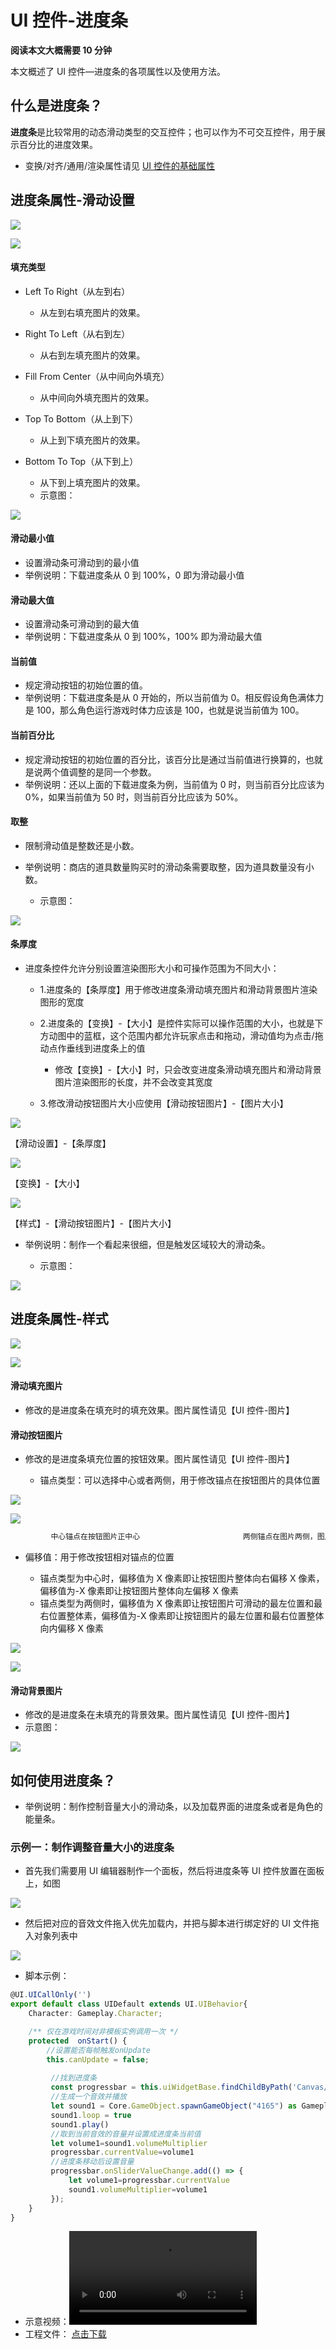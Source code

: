 # UI 控件-进度条

**阅读本文大概需要 10 分钟**

本文概述了 UI 控件—进度条的各项属性以及使用方法。

## 什么是进度条？

**进度条**是比较常用的动态滑动类型的交互控件；也可以作为不可交互控件，用于展示百分比的进度效果。

- 变换/对齐/通用/渲染属性请见 [UI 控件的基础属性](https://meta.feishu.cn/wiki/wikcn5pYngyHnkkrJlz8bLMhC9e)

## 进度条属性-滑动设置

![](https://wstatic-a1.233leyuan.com/productdocs/static/boxcnHKEAR3vBCE0aQQKrsu5jAe.png)

![](https://wstatic-a1.233leyuan.com/productdocs/static/boxcnaq4v6A6CApIaiIcccoNGNf.png)

#### 填充类型

- Left To Right（从左到右）

  - 从左到右填充图片的效果。
- Right To Left（从右到左）

  - 从右到左填充图片的效果。
- Fill From Center（从中间向外填充）

  - 从中间向外填充图片的效果。
- Top To Bottom（从上到下）

  - 从上到下填充图片的效果。
- Bottom To Top（从下到上）

  - 从下到上填充图片的效果。
  - 示意图：

![](https://wstatic-a1.233leyuan.com/productdocs/static/boxcnMS9l1t5CRVZnjR4YJc04h1.gif)

#### 滑动最小值

- 设置滑动条可滑动到的最小值
- 举例说明：下载进度条从 0 到 100%，0 即为滑动最小值

#### 滑动最大值

- 设置滑动条可滑动到的最大值
- 举例说明：下载进度条从 0 到 100%，100% 即为滑动最大值

#### 当前值

- 规定滑动按钮的初始位置的值。
- 举例说明：下载进度条是从 0 开始的，所以当前值为 0。相反假设角色满体力是 100，那么角色运行游戏时体力应该是 100，也就是说当前值为 100。

#### 当前百分比

- 规定滑动按钮的初始位置的百分比，该百分比是通过当前值进行换算的，也就是说两个值调整的是同一个参数。
- 举例说明：还以上面的下载进度条为例，当前值为 0 时，则当前百分比应该为 0%，如果当前值为 50 时，则当前百分比应该为 50%。

#### 取整

- 限制滑动值是整数还是小数。
- 举例说明：商店的道具数量购买时的滑动条需要取整，因为道具数量没有小数。

  - 示意图：

![](https://wstatic-a1.233leyuan.com/productdocs/static/boxcnTYIe9rM8FlqjMwJKFl4dke.gif)

#### 条厚度

- 进度条控件允许分别设置渲染图形大小和可操作范围为不同大小：

  - 1.进度条的【条厚度】用于修改进度条滑动填充图片和滑动背景图片渲染图形的宽度
  - 2.进度条的【变换】-【大小】是控件实际可以操作范围的大小，也就是下方动图中的蓝框，这个范围内都允许玩家点击和拖动，滑动值均为点击/拖动点作垂线到进度条上的值

    - 修改【变换】-【大小】时，只会改变进度条滑动填充图片和滑动背景图片渲染图形的长度，并不会改变其宽度
  - 3.修改滑动按钮图片大小应使用【滑动按钮图片】-【图片大小】

![](https://wstatic-a1.233leyuan.com/productdocs/static/boxcnhkpK45mqaE3EK8hPGSn3hJ.gif)

【滑动设置】-【条厚度】

![](https://wstatic-a1.233leyuan.com/productdocs/static/boxcnwtfzphqdjT9EY0SkdlBkkc.gif)

【变换】-【大小】

![](https://wstatic-a1.233leyuan.com/productdocs/static/boxcnKLl7D9Kdm2wUcEwe6kx5cd.gif)

【样式】-【滑动按钮图片】-【图片大小】

- 举例说明：制作一个看起来很细，但是触发区域较大的滑动条。

  - 示意图：

![](https://wstatic-a1.233leyuan.com/productdocs/static/boxcnrVwwaRlMZnrIB2g61pfRX8.gif)

## 进度条属性-样式

![](https://wstatic-a1.233leyuan.com/productdocs/static/boxcn5xRKJIBI5F54Ek3JN2eQye.png)

![](https://wstatic-a1.233leyuan.com/productdocs/static/boxcngsDipK0kf5GPtFp3A3Q3Xf.png)

#### 滑动填充图片

- 修改的是进度条在填充时的填充效果。图片属性请见【UI 控件-图片】

#### 滑动按钮图片

- 修改的是进度条填充位置的按钮效果。图片属性请见【UI 控件-图片】

  - 锚点类型：可以选择中心或者两侧，用于修改锚点在按钮图片的具体位置

![](https://wstatic-a1.233leyuan.com/productdocs/static/boxcn8Ip5e1uOVJ1NzpQvUWCi7f.jpg)

![](https://wstatic-a1.233leyuan.com/productdocs/static/boxcnrY2JQUtJuBA0fTh3dsGtod.jpg)

```ts
         中心锚点在按钮图片正中心                       两侧锚点在图片两侧，图片不会超出进度条范围
```

- 偏移值：用于修改按钮相对锚点的位置

  - 锚点类型为中心时，偏移值为 X 像素即让按钮图片整体向右偏移 X 像素，偏移值为-X 像素即让按钮图片整体向左偏移 X 像素
  - 锚点类型为两侧时，偏移值为 X 像素即让按钮图片可滑动的最左位置和最右位置整体素，偏移值为-X 像素即让按钮图片的最左位置和最右位置整体向内偏移 X 像素

![](https://wstatic-a1.233leyuan.com/productdocs/static/boxcnvuvGza0ltwHdjVPNBHjAXe.png)

![](https://wstatic-a1.233leyuan.com/productdocs/static/boxcn8LggdkVE3nqfxk3QM3HZBd.png)

#### 滑动背景图片

- 修改的是进度条在未填充的背景效果。图片属性请见【UI 控件-图片】
- 示意图：

![](https://wstatic-a1.233leyuan.com/productdocs/static/boxcnamAhT67NK0uOhjjqm1Hfbd.png)

## 如何使用进度条？

- 举例说明：制作控制音量大小的滑动条，以及加载界面的进度条或者是角色的能量条。

### 示例一：制作调整音量大小的进度条

- 首先我们需要用 UI 编辑器制作一个面板，然后将进度条等 UI 控件放置在面板上，如图

![](https://wstatic-a1.233leyuan.com/productdocs/static/boxcnrCZY6uUJxUVMcQmacGQLnd.png)

- 然后把对应的音效文件拖入优先加载内，并把与脚本进行绑定好的 UI 文件拖入对象列表中

![](https://wstatic-a1.233leyuan.com/productdocs/static/boxcnAXUw2YPuiVNlLsSChKrO6f.png)

- 脚本示例：

```ts
@UI.UICallOnly('')
export default class UIDefault extends UI.UIBehavior{
    Character: Gameplay.Character;

    /** 仅在游戏时间对非模板实例调用一次 */
    protected  onStart() { 
        //设置能否每帧触发onUpdate
        this.canUpdate = false;
        
         //找到进度条
         const progressbar = this.uiWidgetBase.findChildByPath('Canvas/ProgressBar') as UI.ProgressBar
         //生成一个音效并播放
         let sound1 = Core.GameObject.spawnGameObject("4165") as Gameplay.Sound
         sound1.loop = true
         sound1.play()
         //取到当前音效的音量并设置成进度条当前值
         let volume1=sound1.volumeMultiplier
         progressbar.currentValue=volume1
         //进度条移动后设置音量
         progressbar.onSliderValueChange.add(() => {
             let volume1=progressbar.currentValue
             sound1.volumeMultiplier=volume1
         });
    }
}
```

- 示意视频：<video controls src="https://cdn.233xyx.com/1681612440566_544.mp4"></video>
- 工程文件：  [点击下载](https://cdn.233xyx.com/1681467995643_906.7z)
